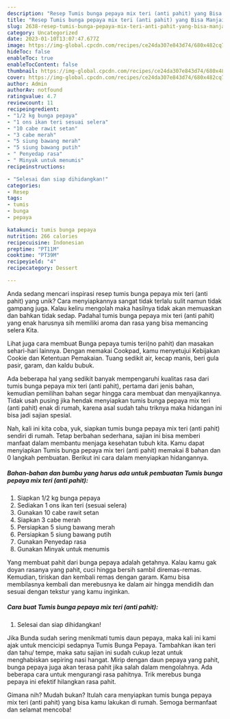 ```yaml
---
description: "Resep Tumis bunga pepaya mix teri (anti pahit) yang Bisa Manjain Lidah"
title: "Resep Tumis bunga pepaya mix teri (anti pahit) yang Bisa Manjain Lidah"
slug: 2638-resep-tumis-bunga-pepaya-mix-teri-anti-pahit-yang-bisa-manjain-lidah
category: Uncategorized
date: 2023-01-10T13:07:47.677Z
image: https://img-global.cpcdn.com/recipes/ce24da307e843d74/680x482cq70/tumis-bunga-pepaya-mix-teri-anti-pahit-foto-resep-utama.jpg
hideToc: false
enableToc: true
enableTocContent: false
thumbnail: https://img-global.cpcdn.com/recipes/ce24da307e843d74/680x482cq70/tumis-bunga-pepaya-mix-teri-anti-pahit-foto-resep-utama.jpg
cover: https://img-global.cpcdn.com/recipes/ce24da307e843d74/680x482cq70/tumis-bunga-pepaya-mix-teri-anti-pahit-foto-resep-utama.jpg
author: Admin
authorAv: notfound
ratingvalue: 4.7
reviewcount: 11
recipeingredient:
- "1/2 kg bunga pepaya"
- "1 ons ikan teri sesuai selera"
- "10 cabe rawit setan"
- "3 cabe merah"
- "5 siung bawang merah"
- "5 siung bawang putih"
- " Penyedap rasa"
- " Minyak untuk menumis"
recipeinstructions:

- "Selesai dan siap dihidangkan!"
categories:
- Resep
tags:
- tumis
- bunga
- pepaya

katakunci: tumis bunga pepaya 
nutrition: 266 calories
recipecuisine: Indonesian
preptime: "PT11M"
cooktime: "PT39M"
recipeyield: "4"
recipecategory: Dessert

---
```





Anda sedang mencari inspirasi resep tumis bunga pepaya mix teri (anti pahit) yang unik? Cara menyiapkannya sangat tidak terlalu sulit namun tidak gampang juga. Kalau keliru mengolah maka hasilnya tidak akan memuaskan dan bahkan tidak sedap. Padahal tumis bunga pepaya mix teri (anti pahit) yang enak harusnya sih memiliki aroma dan rasa yang bisa memancing selera Kita.





Lihat juga cara membuat Bunga pepaya tumis teri(no pahit) dan masakan sehari-hari lainnya. Dengan memakai Cookpad, kamu menyetujui Kebijakan Cookie dan Ketentuan Pemakaian. Tuang sedikit air, kecap manis, beri gula pasir, garam, dan kaldu bubuk.

Ada beberapa hal yang sedikit banyak mempengaruhi kualitas rasa dari tumis bunga pepaya mix teri (anti pahit), pertama dari jenis bahan, kemudian pemilihan bahan segar hingga cara membuat dan menyajikannya. Tidak usah pusing jika hendak menyiapkan tumis bunga pepaya mix teri (anti pahit) enak di rumah, karena asal sudah tahu triknya maka hidangan ini bisa jadi sajian spesial.






Nah, kali ini kita coba, yuk, siapkan tumis bunga pepaya mix teri (anti pahit) sendiri di rumah. Tetap berbahan sederhana, sajian ini bisa memberi manfaat dalam membantu menjaga kesehatan tubuh kita. Kamu dapat menyiapkan Tumis bunga pepaya mix teri (anti pahit) memakai 8 bahan dan 0 langkah pembuatan. Berikut ini cara dalam menyiapkan hidangannya.

<!--inarticleads1-->

##### Bahan-bahan dan bumbu yang harus ada untuk pembuatan Tumis bunga pepaya mix teri (anti pahit):

1. Siapkan 1/2 kg bunga pepaya
1. Sediakan 1 ons ikan teri (sesuai selera)
1. Gunakan 10 cabe rawit setan
1. Siapkan 3 cabe merah
1. Persiapkan 5 siung bawang merah
1. Persiapkan 5 siung bawang putih
1. Gunakan  Penyedap rasa
1. Gunakan  Minyak untuk menumis


Yang membuat pahit dari bunga pepaya adalah getahnya. Kalau kamu gak doyan rasanya yang pahit, cuci hingga bersih sambil diremas-remas. Kemudian, tiriskan dan kembali remas dengan garam. Kamu bisa membilasnya kembali dan merebusnya ke dalam air hingga mendidih dan sesuai dengan tekstur yang kamu inginkan. 

<!--inarticleads2-->

##### Cara buat Tumis bunga pepaya mix teri (anti pahit):


1. Selesai dan siap dihidangkan!

Jika Bunda sudah sering menikmati tumis daun pepaya, maka kali ini kami ajak untuk mencicipi sedapnya Tumis Bunga Pepaya. Tambahkan ikan teri dan tahu/ tempe, maka satu sajian ini sudah cukup lezat untuk menghabiskan sepiring nasi hangat. Mirip dengan daun pepaya yang pahit, bunga pepaya juga akan terasa pahit jika salah dalam mengolahnya. Ada beberapa cara untuk mengurangi rasa pahitnya. Trik merebus bunga pepaya ini efektif hilangkan rasa pahit. 

Gimana nih? Mudah bukan? Itulah cara menyiapkan tumis bunga pepaya mix teri (anti pahit) yang bisa kamu lakukan di rumah. Semoga bermanfaat dan selamat mencoba!
